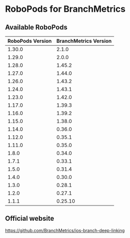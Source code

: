 # RoboPods for BranchMetrics

## Available RoboPods

| RoboPods Version | BranchMetrics Version |
|------------------|-----------------------|
| 1.30.0           | 2.1.0                 |
| 1.29.0           | 2.0.0                 |
| 1.28.0           | 1.45.2                |
| 1.27.0           | 1.44.0                |
| 1.26.0           | 1.43.2                |
| 1.24.0           | 1.43.1                |
| 1.23.0           | 1.42.0                |
| 1.17.0           | 1.39.3                |
| 1.16.0           | 1.39.2                |
| 1.15.0           | 1.38.0                |
| 1.14.0           | 0.36.0                |
| 1.12.0           | 0.35.1                |
| 1.11.0           | 0.35.0                |
| 1.8.0            | 0.34.0                |
| 1.7.1            | 0.33.1                |
| 1.5.0            | 0.31.4                |
| 1.4.0            | 0.30.0                |
| 1.3.0            | 0.28.1                |
| 1.2.0            | 0.27.1                |
| 1.1.1            | 0.25.10               |

## Official website

https://github.com/BranchMetrics/ios-branch-deep-linking
